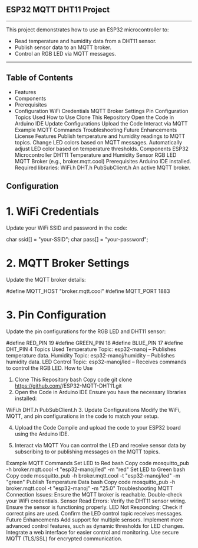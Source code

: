 ## ESP32 MQTT DHT11 Project
---------------------
This project demonstrates how to use an ESP32 microcontroller to:

- Read temperature and humidity data from a DHT11 sensor.
- Publish sensor data to an MQTT broker.
- Control an RGB LED via MQTT messages.
--------------------
## Table of Contents
- Features
- Components
- Prerequisites
- Configuration
WiFi Credentials
MQTT Broker Settings
Pin Configuration
Topics Used
How to Use
Clone This Repository
Open the Code in Arduino IDE
Update Configurations
Upload the Code
Interact via MQTT
Example MQTT Commands
Troubleshooting
Future Enhancements
License
Features
Publish temperature and humidity readings to MQTT topics.
Change LED colors based on MQTT messages.
Automatically adjust LED color based on temperature thresholds.
Components
ESP32 Microcontroller
DHT11 Temperature and Humidity Sensor
RGB LED
MQTT Broker (e.g., broker.mqtt.cool)
Prerequisites
Arduino IDE installed.
Required libraries:
WiFi.h
DHT.h
PubSubClient.h
An active MQTT broker.
## Configuration

# 1. WiFi Credentials
Update your WiFi SSID and password in the code:

char ssid[] = "your-SSID";
char pass[] = "your-password";

# 2. MQTT Broker Settings
Update the MQTT broker details:

#define MQTT_HOST "broker.mqtt.cool"
#define MQTT_PORT 1883

# 3. Pin Configuration
Update the pin configurations for the RGB LED and DHT11 sensor:

#define RED_PIN 19
#define GREEN_PIN 18
#define BLUE_PIN 17
#define DHT_PIN 4
Topics Used
Temperature Topic: esp32-manoj – Publishes temperature data.
Humidity Topic: esp32-manoj/humidity – Publishes humidity data.
LED Control Topic: esp32-manoj/led – Receives commands to control the RGB LED.
How to Use
1. Clone This Repository
bash
Copy code
git clone https://github.com/<your-username>/ESP32-MQTT-DHT11.git
2. Open the Code in Arduino IDE
Ensure you have the necessary libraries installed:

WiFi.h
DHT.h
PubSubClient.h
3. Update Configurations
Modify the WiFi, MQTT, and pin configurations in the code to match your setup.

4. Upload the Code
Compile and upload the code to your ESP32 board using the Arduino IDE.

5. Interact via MQTT
You can control the LED and receive sensor data by subscribing to or publishing messages on the MQTT topics.

Example MQTT Commands
Set LED to Red
bash
Copy code
mosquitto_pub -h broker.mqtt.cool -t "esp32-manoj/led" -m "red"
Set LED to Green
bash
Copy code
mosquitto_pub -h broker.mqtt.cool -t "esp32-manoj/led" -m "green"
Publish Temperature Data
bash
Copy code
mosquitto_pub -h broker.mqtt.cool -t "esp32-manoj" -m "25.0"
Troubleshooting
MQTT Connection Issues:
Ensure the MQTT broker is reachable.
Double-check your WiFi credentials.
Sensor Read Errors:
Verify the DHT11 sensor wiring.
Ensure the sensor is functioning properly.
LED Not Responding:
Check if correct pins are used.
Confirm the LED control topic receives messages.
Future Enhancements
Add support for multiple sensors.
Implement more advanced control features, such as dynamic thresholds for LED changes.
Integrate a web interface for easier control and monitoring.
Use secure MQTT (TLS/SSL) for encrypted communication.
